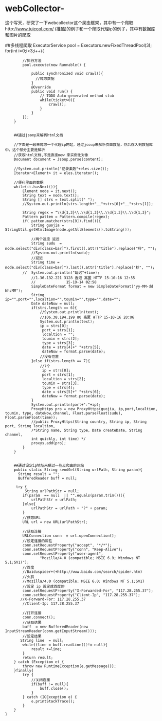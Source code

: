 # webCollector-
这个写天，研究了一下webcollector这个爬虫框架，其中有一个爬取http://www.tuicool.com/  (推酷)的例子和一个爬取代理ip的例子，其中有数据库和图片的爬取


##多线程爬取
ExecutorService  pool  =  Executors.newFixedThreadPool(3);
for(int i=0;i<3;i++){
		 
			//执行方法
			pool.execute(new Runnable() {
				
				public synchronized void crawl(){
				  //爬取数据
				}
				@Override
				public void run() {
					// TODO Auto-generated method stub
					while(ticket>0){
						crawl();
					}
				}
			});
		}
		
		
		##通过jsonp来解析html文档
		
		//下面是一段来爬取一个代理ip网站，通过jsoup来解析页面数据，然后存入到数据库中，这个部分主要是解析
		//获取html文档,不是直接new 来实例化对象
		Document document = Jsoup.parse(content);
		
		//System.out.println("记录条数"+eles.size());
		Iterator<Element> it = eles.iterator();
		
		//便利里面的数据
		while(it.hasNext()){
			Element node = it.next();
			String text = node.text();
			String [] strs = text.split(" ");
			//System.out.println(strs.length+"__"+strs[0]+"__"+strs[1]);

			String regex = "\\d{1,3}\\.\\d{1,3}\\.\\d{1,3}\\.\\d{1,3}"; 
			Pattern patten = Pattern.compile(regex);
			if( patten.matcher(strs[0]).find()){
				String guojia = StringUtil.getHtmlImage(node.getAllElements().toString());
				
				//两个速度 延迟
				String sudu  = node.select("div[class=bar]").first().attr("title").replace("秒", "");
				//System.out.println(sudu);
				//延迟
				String time = node.select("div[class=bar]").last().attr("title").replace("秒", "");
			//	System.out.println("延迟"+time);
				//1.36.132.221 3128 香港 高匿 HTTP 15-10-16 12:55
				//				15-10-14 02:58
				SimpleDateFormat format = new SimpleDateFormat("yy-MM-dd hh:MM");
				String ip="",port="",localtion="",toumin="",type="",date="";
				Date dateNow = null;
				if(strs.length == 6){
					//System.out.println(text);
					//106.38.194.199 80 高匿 HTTP 15-10-16 20:06
					System.out.println(text);
					ip = strs[0];
					 port = strs[1];
					 localtion = "";
					 toumin = strs[2];
					 type = strs[3];
					 date = strs[4]+" "+strs[5];
					 dateNow = format.parse(date);
					//没有位置
				}else if(strs.length == 7){
					//7个
					 ip = strs[0];
					 port = strs[1];
					 localtion = strs[2];
					 toumin = strs[3];
					 type = strs[4];
					 date = strs[5]+" "+strs[6];
					 dateNow = format.parse(date);
				}
				System.out.println(port+":"+ip);
				ProxyHttps pro = new ProxyHttps(guojia, ip,port,localtion, toumin, type, dateNow,channel, Float.parseFloat(sudu), Float.parseFloat(time));
				//public ProxyHttps(String country, String ip, String port, String localtion,
				/*String name, String type, Date createDate, String channel,
				int quickly, int time) */
				proxys.add(pro);
			}
		}
		
		
		##通过设定ip地址来瞒过一些反爬虫的网站
		public static String sendGet(String urlPath, String param){
		  String result = "";
	      BufferedReader buff = null;
	      
	     try {
	    	 String urlPathStr = null;
	    	if(param  == null  || "".equals(param.trim())){
	    		urlPathStr = urlPath;
	    	}else{
	    		urlPathStr = urlPath + "?" + param;
	    	}
			//获取URL
			URL url = new URL(urlPathStr);
			
	        //获取连接
			URLConnection conn  = url.openConnection();
			//设定连接的属性
			conn.setRequestProperty("accept", "*/*");
            conn.setRequestProperty("conn", "Keep-Alive");
            conn.setRequestProperty("user-agent",
                    "Mozilla/4.0 (compatible; MSIE 6.0; Windows NT 5.1;SV1)");
            //百度
            //Baiduspider+(+http://www.baidu.com/search/spider.htm)
            //火狐
            //Mozilla/4.0 (compatible; MSIE 6.0; Windows NT 5.1;SV1)
            //设定 ip 设定成百度的
            conn.setRequestProperty("X-Forwarded-For", "117.28.255.37");
            conn.setRequestProperty("Client-Ip", "117.28.255.37");
           //X-Forward-For: 117.28.255.37
            //Client-Ip: 117.28.255.37
            
            //打开连接
            conn.connect();
            //获取结果
            buff  = new BufferedReader(new InputStreamReader(conn.getInputStream()));
            //设定结果
           String line  = null;
            while((line = buff.readLine())!= null){
            	result +=line;
            }
            return result;
		} catch (Exception e) {
			throw new RuntimeException(e.getMessage());
		}finally{
			try {
				//关闭连接
				if(buff != null){
					buff.close();
				}
			} catch (IOException e) {
				e.printStackTrace();
			}
		}
	}
		
